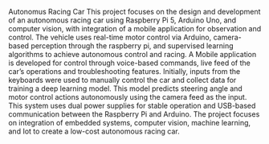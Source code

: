 Autonomus Racing Car
This project focuses on the design and development of an autonomous racing car using Raspberry Pi 5, Arduino Uno, and computer vision, with integration of a mobile application for observation and control. The vehicle uses real-time motor control via Arduino, camera-based perception through the raspberry pi, and supervised learning algorithms to achieve autonomous control and racing. A Mobile application is developed for control through voice-based commands, live feed of the car’s operations and troubleshooting features. Initially, inputs from the keyboards were used to manually control the car and collect data for training a deep learning model. This model predicts steering angle and motor control actions autonomously using the camera feed as the input. This system uses dual power supplies for stable operation and USB-based communication between the Raspberry Pi and Arduino. The project focuses on integration of embedded systems, computer vision, machine learning, and Iot to create a low-cost autonomous racing car.
